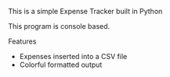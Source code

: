 This is a simple Expense Tracker built in Python

This program is console based. 

Features
- Expenses inserted into a CSV file
- Colorful formatted output
